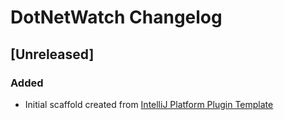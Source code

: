 <!-- Keep a Changelog guide -> https://keepachangelog.com -->

# DotNetWatch Changelog

## [Unreleased]
### Added
- Initial scaffold created from [IntelliJ Platform Plugin Template](https://github.com/JetBrains/intellij-platform-plugin-template)
